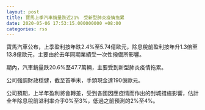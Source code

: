 ```yaml
---
layout: post
title: 寶馬上季汽車銷量跌近21%　受新型肺炎疫情拖累
date: 2020-05-06 17:53:15.000000000 +08:00
categories: rss
---
```


寶馬汽車公布，上季盈利按年跌2.4%至5.74億歐元，除息稅前盈利按年升1.3倍至13.8億歐元，主要由於去年同期業績受一次性撥備所影響。

期內，汽車銷量跌20.6%至47.7萬輛，主要受到新型肺炎疫情拖累。

公司強調財政穩健，截至首季末，手頭現金達190億歐元。

公司預期，上半年盈利將會轉差，受到各國因應疫情而作出的封城措施影響，估計全年除息稅前溢利率介乎0%至3%，低過之前預測的2%至4%。
